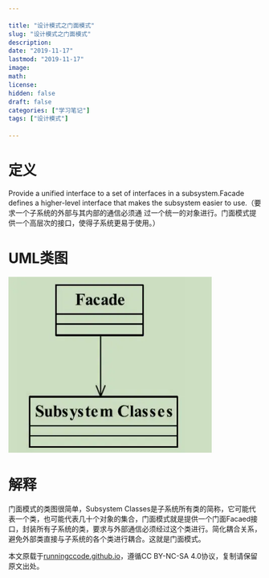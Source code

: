 ```yaml
---

title: "设计模式之门面模式"
slug: "设计模式之门面模式"
description:
date: "2019-11-17"
lastmod: "2019-11-17"
image:
math:
license:
hidden: false
draft: false
categories: ["学习笔记"]
tags: ["设计模式"]

---
```

# 定义
Provide a unified interface to a set of interfaces in a subsystem.Facade defines a higher-level interface that makes the subsystem easier to use.（要求一个子系统的外部与其内部的通信必须通 过一个统一的对象进行。门面模式提供一个高层次的接口，使得子系统更易于使用。）
# UML类图
![img.png](img.png)
# 解释
门面模式的类图很简单，Subsystem Classes是子系统所有类的简称，它可能代表一个类，也可能代表几十个对象的集合，门面模式就是提供一个门面Facaed接口，封装所有子系统的类，要求与外部通信必须经过这个类进行。简化耦合关系，避免外部类直接与子系统的各个类进行耦合。这就是门面模式。











本文原载于[runningccode.github.io](https://runningccode.github.io)，遵循CC BY-NC-SA 4.0协议，复制请保留原文出处。
